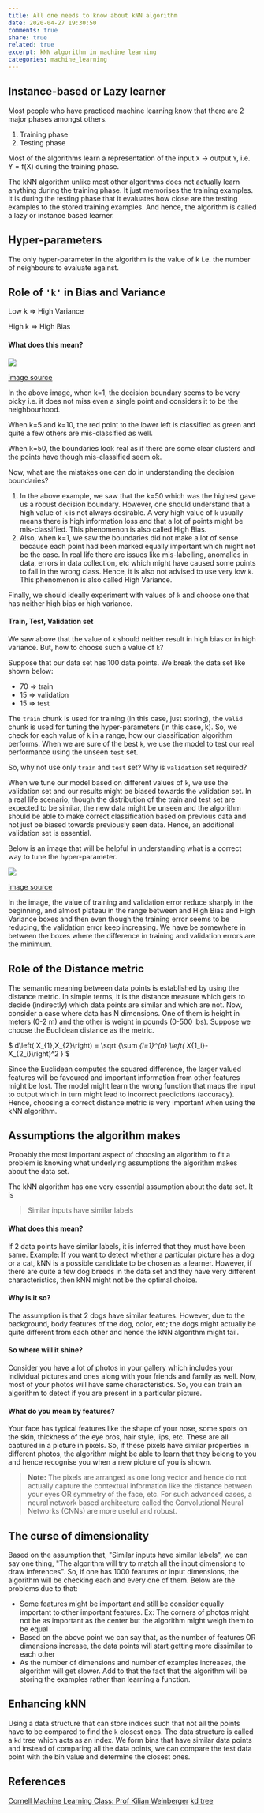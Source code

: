 ```yaml
---
title: All one needs to know about kNN algorithm
date: 2020-04-27 19:30:50
comments: true
share: true
related: true
excerpt: kNN algorithm in machine learning
categories: machine_learning
---
```


## Instance-based or Lazy learner
Most people who have practiced machine learning know that there are 2 major phases amongst others.
1. Training phase
2. Testing phase

Most of the algorithms learn a representation of the input `X` -> output `Y`, i.e. Y = f(X) during the training phase.

The kNN algorithm unlike most other algorithms does not actually learn anything during the training phase. It just memorises the training examples. It is during the testing phase that it evaluates how close are the testing examples to the stored training examples. And hence, the algorithm is called a lazy or instance based learner.

## Hyper-parameters
The only hyper-parameter in the algorithm is the value of k i.e. the number of neighbours to evaluate against.

## Role of `'k'` in Bias and Variance
Low k => High Variance

High k => High Bias

#### What does this mean?
![](/assets/images/machine_learning/kNN-k-bias-variance.png)

[image source](https://medium.com/30-days-of-machine-learning/day-3-k-nearest-neighbors-and-bias-variance-tradeoff-75f84d515bdb)

In the above image, when k=1, the decision boundary seems to be very picky i.e. it does not miss even a single point and considers it to be the neighbourhood.

When k=5 and k=10, the red point to the lower left is classified as green and quite a few others are mis-classified as well.

When k=50, the boundaries look real as if there are some clear clusters and the points have though mis-classified seem ok.

Now, what are the mistakes one can do in understanding the decision boundaries?
1. In the above example, we saw that the k=50 which was the highest gave us a robust decision boundary. However, one should understand that a high value of `k` is not always desirable. A very high value of `k` usually means there is high information loss and that a lot of points might be mis-classified. This phenomenon is also called High Bias.
2. Also, when k=1, we saw the boundaries did not make a lot of sense because each point had been marked equally important which might not be the case. In real life there are issues like mis-labelling, anomalies in data, errors in data collection, etc which might have caused some points to fall in the wrong class. Hence, it is also not advised to use very low `k`. This phenomenon is also called High Variance.

Finally, we should ideally experiment with values of `k` and choose one that has neither high bias or high variance.

#### Train, Test, Validation set
We saw above that the value of `k` should neither result in high bias or in high variance. But, how to choose such a value of `k`?

Suppose that our data set has 100 data points. We break the data set like shown below:
- 70 => train
- 15 => validation
- 15 => test

The `train` chunk is used for training (in this case, just storing), the `valid` chunk is used for tuning the hyper-parameters (in this case, k). So, we check for each value of `k` in a range, how our classification algorithm performs. When we are sure of the best `k`, we use the model to test our real performance using the unseen `test` set.

So, why not use only `train` and `test` set? Why is `validation` set required?

When we tune our model based on different values of `k`, we use the validation set and our results might be biased towards the validation set. In a real life scenario, though the distribution of the train and test set are expected to be similar, the new data might be unseen and the algorithm should be able to make correct classification based on previous data and not just be biased towards previously seen data. Hence, an additional validation set is essential.

Below is an image that will be helpful in understanding what is a correct way to tune the hyper-parameter.

![](/assets/images/machine_learning/bias-variance-tradeoff.png)

[image source](https://dziganto.github.io/cross-validation/data%20science/machine%20learning/model%20tuning/python/Model-Tuning-with-Validation-and-Cross-Validation/)

In the image, the value of training and validation error reduce sharply in the beginning, and almost plateau in the range between and High Bias and High Variance boxes and then even though the training error seems to be reducing, the validation error keep increasing. We have be somewhere in between the boxes where the difference in training and validation errors are the minimum.

## Role of the Distance metric
The semantic meaning between data points is established by using the distance
metric. In simple terms, it is the distance measure which gets to decide (indirectly) which data points are similar and which are not. Now, consider a case where data has N dimensions. One of them is height
in meters (0-2 m) and the other is weight in pounds (0-500 lbs). Suppose we choose the Euclidean distance as the metric.

$ d\left( X_{1},X_{2}\right)   = \sqrt {\sum _{i=1}^{n}  \left( X_{1_i}-X_{2_i}\right)^2 } $

Since the Euclidean computes the squared difference, the larger valued features will be favoured and important information from other features might be lost. The model
might learn the wrong function that maps the input to output which in turn might
lead to incorrect predictions (accuracy). Hence, choosing a correct distance metric is very important when using the kNN algorithm.

## Assumptions the algorithm makes
Probably the most important aspect of choosing an algorithm to fit a problem is knowing what underlying assumptions the algorithm makes about the data set.

The kNN algorithm has one very essential assumption about the data set. It is
> Similar inputs have similar labels

#### What does this mean?
If 2 data points have similar labels, it is inferred that they must have been same.
Example: If you want to detect whether a particular picture has a dog or a cat, kNN is a possible candidate to be chosen as a learner. However, if there are quite a few dog breeds in the data set and they have very different characteristics, then kNN might not be the optimal choice.

#### Why is it so?
The assumption is that 2 dogs have similar features. However, due to the background, body features of the dog, color, etc; the dogs might actually be quite different from each other and hence the kNN algorithm might fail.

#### So where will it shine?
Consider you have a lot of photos in your gallery which includes your individual pictures and ones along with your friends and family as well. Now, most of your photos will have same characteristics. So, you can train an algorithm to detect if you are present in a particular picture.

#### What do you mean by features?
Your face has typical features like the shape of your nose, some spots on the skin, thickness of the eye bros, hair style, lips, etc. These are all captured in a picture in pixels. So, if these pixels have similar properties in different photos, the algorithm might be able to learn that they belong to you and hence recognise you when a new picture of you is shown.

> __Note:__ The pixels are arranged as one long vector and hence do not actually capture the contextual information like the distance between your eyes OR symmetry of the face, etc. For such advanced cases, a neural network based architecture called the Convolutional Neural Networks (CNNs) are more useful and robust.

## The curse of dimensionality
Based on the assumption that, "Similar inputs have similar labels", we can say one thing, "The algorithm will try to match all the input dimensions to draw inferences". So, if one has 1000 features or input dimensions, the algorithm will be checking each and every one of them. Below are the problems due to that:
- Some features might be important and still be consider equally important to other important features. Ex: The corners of photos might not be as important as the center but the algorithm might weigh them to be equal
- Based on the above point we can say that, as the number of features OR dimensions increase, the data points will start getting more dissimilar to each other
- As the number of dimensions and number of examples increases, the algorithm will get slower. Add to that the fact that the algorithm will be storing the examples rather than learning a function.

## Enhancing kNN
Using a data structure that can store indices such that not all the points have to be compared to find the `k` closest ones. The data structure is called a `kd` tree which acts as an index. We
form bins that have similar data points and instead of comparing all the data points, we can compare the test data point with the bin value and determine the closest ones.

## References
[Cornell Machine Learning Class: Prof Kilian Weinberger](http://www.cs.cornell.edu/courses/cs4780/2018fa/lectures/index.html)
[kd tree](https://en.wikipedia.org/wiki/K-d_tree)
